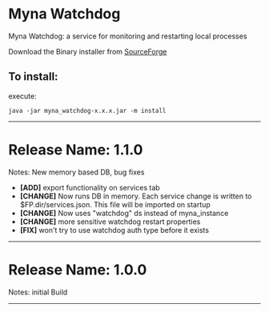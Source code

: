 Myna Watchdog
=============

Myna Watchdog: a service for monitoring and restarting local processes

Download the Binary installer from [SourceForge]




To install:
-----------
execute:

    java -jar myna_watchdog-x.x.x.jar -m install


[SourceForge]:https://sourceforge.net/projects/mynawatchdog/files/latest/download

-----------------------------------------------------------------------------------------

Release Name: 1.1.0
============================
Notes: 
New memory based DB, bug fixes

* **[ADD]**         export functionality on services tab
* **[CHANGE]**      Now runs DB in memory. Each service change is written to $FP.dir/services.json. This file will be imported on startup
* **[CHANGE]**      Now uses "watchdog" ds instead of myna_instance
* **[CHANGE]**      more sensitive watchdog restart properties
* **[FIX]**         won't try to use watchdog auth type before it exists


----------------------------------------------------------
Release Name: 1.0.0
============================
Notes: initial Build



----------------------------------------------------------
